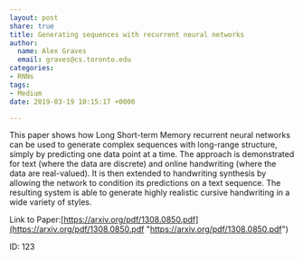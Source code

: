 ```yaml
---
layout: post
share: true
title: Generating sequences with recurrent neural networks
author:
  name: Alex Graves
  email: graves@cs.toronto.edu
categories:
- RNNs
tags:
- Medium
date: 2019-03-19 10:15:17 +0000

---
```

This paper shows how Long Short-term Memory recurrent neural networks can be used to generate complex sequences with long-range structure, simply by predicting one data point at a time. The approach is demonstrated for text (where the data are discrete) and online handwriting (where the data are real-valued). It is then extended to handwriting synthesis by allowing the network to condition its predictions on a text sequence. The resulting system is able to generate highly realistic cursive handwriting in a wide variety of styles.

Link to Paper:[https://arxiv.org/pdf/1308.0850.pdf](https://arxiv.org/pdf/1308.0850.pdf "https://arxiv.org/pdf/1308.0850.pdf")

ID: 123
